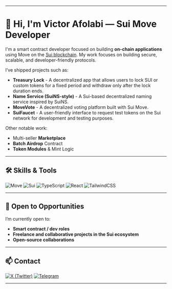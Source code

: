 
---

# 👋 Hi, I'm Victor Afolabi — Sui Move Developer

I'm a smart contract developer focused on building **on-chain applications** using Move on the [Sui blockchain](https://sui.io). My work focuses on building secure, scalable, and developer-friendly protocols.

I’ve shipped projects such as:

*  **Treasury Lock** - A decentralized app that allows users to lock SUI or custom tokens for a fixed period and withdraw only after the lock duration ends.
*  **Name Service (SuiNS-style)** - A Sui-based decentralized naming service inspired by SuiNS.
*  **MoveVote** - A decentralized voting platform built with Sui Move.
*  **SuiFaucet** - A user-friendly interface to request test tokens on the Sui network for development and testing purposes.
  
  Other notable work:
*  Multi-seller **Marketplace**
*  **Batch Airdrop** Contract
*  **Token Modules** & Mint Logic

---

## 🛠️ Skills & Tools

![Move](https://img.shields.io/badge/Move-1E88E5?style=for-the-badge&logo=move&logoColor=white)
![Sui](https://img.shields.io/badge/Sui-5D3FD3?style=for-the-badge&logo=sui&logoColor=white)
![TypeScript](https://img.shields.io/badge/TypeScript-3178C6?style=for-the-badge&logo=typescript&logoColor=white)
![React](https://img.shields.io/badge/React-20232A?style=for-the-badge&logo=react&logoColor=61DAFB)
![TailwindCSS](https://img.shields.io/badge/Tailwind-38B2AC?style=for-the-badge&logo=tailwind-css&logoColor=white)

---

## 🤝 Open to Opportunities

I’m currently open to:

* **Smart contract / dev roles**
* **Freelance and collaborative projects in the Sui ecosystem**
* **Open-source collaborations**

---

## 📫 Contact

[![X (Twitter)](https://img.shields.io/badge/X-1DA1F2?style=for-the-badge&logo=twitter&logoColor=white)](https://x.com/t0mcr0wn)
[![Telegram](https://img.shields.io/badge/Telegram-229ED9?style=for-the-badge&logo=telegram&logoColor=white)](https://t.me/t0mcr0wn)

---
